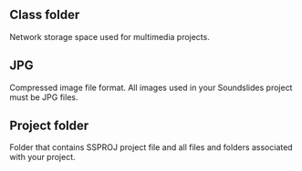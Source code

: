 ## Class folder

Network storage space used for multimedia projects.

## JPG

Compressed image file format. All images used in your Soundslides project must be JPG files. 

## Project folder

Folder that contains SSPROJ project file and all files and folders associated with your project.

